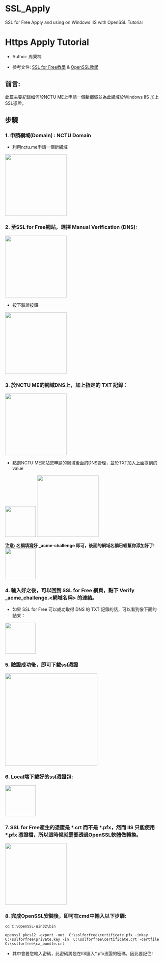 # SSL_Apply
SSL for Free Apply and using on Windows IIS with OpenSSL Tutorial

Https Apply Tutorial
===

- Author: 周秉楠

- 參考文件: [SSL for Free教學](https://ephrain.net/wordpress-%E4%BD%BF%E7%94%A8-dns-%E6%89%8B%E5%8B%95%E9%A9%97%E8%AD%89%E7%9A%84%E6%96%B9%E5%BC%8F%EF%BC%8C%E5%8F%96%E5%BE%97-ssl-for-free-%E7%9A%84-https-%E6%86%91%E8%AD%89/) & 
[OpenSSL教學](https://dotblogs.com.tw/supershowwei/2016/05/29/232917)

前言:
---
此篇主要紀錄如何於NCTU ME上申請一個新網域並為此網域於Windows IIS 加上SSL憑證。

步驟
---
### 1. 申請網域(Domain) : NCTU Domain
- 利用nctu.me申請一個新網域
<img src="https://i.imgur.com/ZGXaDoX.png" height="200" />

### 2. 至SSL for Free網站，選擇 Manual Verification (DNS):
<img src="https://i.imgur.com/H1rlBk5.png" height="200" />

- 按下驗證按鈕

<img src="https://i.imgur.com/5AyyJnB.png" height="200" />

### 3. 於NCTU ME的網域DNS上，加上指定的 TXT 記錄：
<img src="https://i.imgur.com/NcBGD0h.png" height="200" />

- 點選NCTU ME網站您申請的網域後面的DNS管理，並於TXT加入上面提到的value

<img src="https://i.imgur.com/witvVGV.png" height="100" />
<img src="https://i.imgur.com/tSlQT3W.png" height="200" />

**注意: 名稱填寫好 _acme-challenge 即可，後面的網域名稱已經幫你添加好了!**
<img src="https://i.imgur.com/WkI6XUL.png" height="100" />

### 4. 輸入好之後，可以回到 SSL for Free 網頁，點下 Verify _acme_challenge.<網域名稱> 的連結。

- 如果 SSL for Free 可以成功取得 DNS 的 TXT 記錄的話，可以看到像下面的結果：

<img src="https://i.imgur.com/JeVVgoC.png" height="100" />

### 5. 驗證成功後，即可下載ssl憑證
<img src="https://i.imgur.com/dB2nwB3.png" height="300" />

### 6. Local端下載好的ssl憑證包:
<img src="https://i.imgur.com/lkTAWZz.png" height="100" />

### 7. SSL for Free產生的憑證是 *.crt 而不是 *.pfx，然而 IIS 只能使用 *.pfx 憑證檔，所以這時候就需要透過OpenSSL軟體做轉換。
<img src="https://i.imgur.com/cvZhCen.png" height="200" />

### 8. 完成OpenSSL安裝後，即可在cmd中輸入以下步驟:

``` shell
cd C:\OpenSSL-Win32\bin
```

``` shell
openssl pkcs12 -export -out  C:\sslforfree\certificate.pfx -inkey  C:\sslforfree\private.key -in  C:\sslforfree\certificate.crt -certfile  C:\sslforfree\ca_bundle.crt

```
- 其中會要您輸入密碼，此密碼將是在IIS匯入*.pfx憑證的密碼，因此要記住!


